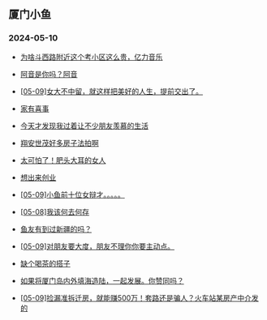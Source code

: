 ## 厦门小鱼 
### 2024-05-10

+ [为啥斗西路附近这个考小区这么贵，亿力音乐](http://bbs.xmfish.com/read-htm-tid-18187596.html)

+ [阿音是你吗？阿音](http://bbs.xmfish.com/read-htm-tid-18187603.html)

+ [[05-09]女大不中留，就这样把美好的人生，提前交出了。](http://bbs.xmfish.com/read-htm-tid-18187790.html)

+ [家有喜事](http://bbs.xmfish.com/read-htm-tid-18187664.html)

+ [今天才发现我过着让不少朋友羡慕的生活](http://bbs.xmfish.com/read-htm-tid-18187742.html)

+ [翔安世茂好多房子法拍啊](http://bbs.xmfish.com/read-htm-tid-18187772.html)

+ [太可怕了！肥头大耳的女人](http://bbs.xmfish.com/read-htm-tid-18187770.html)

+ [想出来创业](http://bbs.xmfish.com/read-htm-tid-18187629.html)

+ [[05-09]小鱼前十位女辩才。。。。。](http://bbs.xmfish.com/read-htm-tid-18187782.html)

+ [[05-08]我该何去何存](http://bbs.xmfish.com/read-htm-tid-18187601.html)

+ [鱼友有到过新疆的吗？](http://bbs.xmfish.com/read-htm-tid-18187723.html)

+ [[05-09]对朋友要大度，朋友不理你你要主动点。](http://bbs.xmfish.com/read-htm-tid-18187761.html)

+ [缺个喝茶的搭子](http://bbs.xmfish.com/read-htm-tid-18187748.html)

+ [如果将厦门岛内外填海造陆，一起发展。你赞同吗？](http://bbs.xmfish.com/read-htm-tid-18187622.html)

+ [[05-09]捡漏准拆迁房，就能赚500万！套路还是骗人？火车站某房产中介发的](http://bbs.xmfish.com/read-htm-tid-18187894.html)

